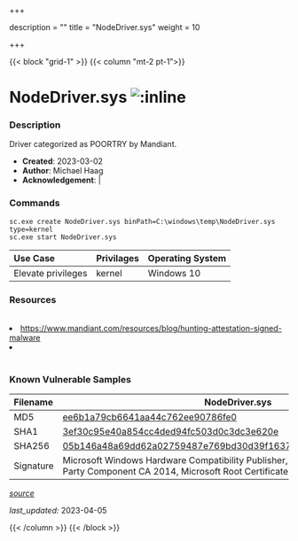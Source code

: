 +++

description = ""
title = "NodeDriver.sys"
weight = 10

+++


{{< block "grid-1" >}}
{{< column "mt-2 pt-1">}}


# NodeDriver.sys ![:inline](/images/twitter_verified.png) 


### Description

Driver categorized as POORTRY by Mandiant.

- **Created**: 2023-03-02
- **Author**: Michael Haag
- **Acknowledgement**:  | [](https://twitter.com/)

### Commands

```
sc.exe create NodeDriver.sys binPath=C:\windows\temp\NodeDriver.sys type=kernel
sc.exe start NodeDriver.sys
```

| Use Case | Privilages | Operating System | 
|:---- | ---- | ---- |
| Elevate privileges | kernel | Windows 10 |

### Resources
<br>
<li><a href="https://www.mandiant.com/resources/blog/hunting-attestation-signed-malware">https://www.mandiant.com/resources/blog/hunting-attestation-signed-malware</a></li>
<li><a href=""></a></li>
<br>

### Known Vulnerable Samples

| Filename | NodeDriver.sys |
|:---- | ---- | 
| MD5 | <a href="https://www.virustotal.com/gui/file/ee6b1a79cb6641aa44c762ee90786fe0">ee6b1a79cb6641aa44c762ee90786fe0</a> |
| SHA1 | <a href="https://www.virustotal.com/gui/file/3ef30c95e40a854cc4ded94fc503d0c3dc3e620e">3ef30c95e40a854cc4ded94fc503d0c3dc3e620e</a> |
| SHA256 | <a href="https://www.virustotal.com/gui/file/05b146a48a69dd62a02759487e769bd30d39f16374bc76c86453b4ae59e7ffa4">05b146a48a69dd62a02759487e769bd30d39f16374bc76c86453b4ae59e7ffa4</a> |
| Signature | Microsoft Windows Hardware Compatibility Publisher, Microsoft Windows Third Party Component CA 2014, Microsoft Root Certificate Authority 2010   |


[*source*](https://github.com/magicsword-io/LOLDrivers/tree/main/yaml/nodedriver.yaml)

*last_updated:* 2023-04-05








{{< /column >}}
{{< /block >}}
